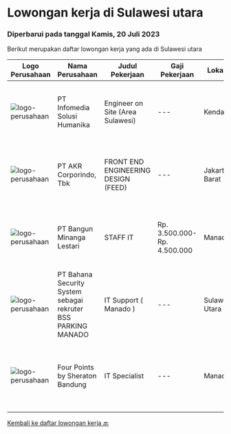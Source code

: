 
  # Lowongan kerja di Sulawesi utara

  ### Diperbarui pada tanggal Kamis, 20 Juli 2023

  Berikut merupakan daftar lowongan kerja yang ada di Sulawesi utara

  |Logo Perusahaan | Nama Perusahaan | Judul Pekerjaan | Gaji Pekerjaan | Lokasi | Deskripsi | Tanggal diunggah | Pranala |
  | -------------- | --------------- | --------------- | --------- | --------- | -------------- | ------- | ----------- |
  |![logo-perusahaan](https://image-service-cdn.seek.com.au/63373d162568ae23aa2bd2a36d347af5a9d4476e/ee4dce1061f3f616224767ad58cb2fc751b8d2dc)|PT Infomedia Solusi Humanika|Engineer on Site (Area Sulawesi)|---|Kendari|Kualifikasi : Maksimal usia 30 tahun Pendidikan minimal D3 jurusan Sistem Informasi / Teknologi Informasi / Teknik Informatika Memiliki pengalaman...|Selasa, 18 Juli 2023|https://www.jobstreet.co.id/id/job/engineer-on-site-area-sulawesi-4408931?token=0~e3cc8f55-9afa-41ce-a175-6086d8cd534b&sectionRank=1&jobId=jobstreet-id-job-4408931|
|![logo-perusahaan](https://image-service-cdn.seek.com.au/bfbfec10b99d0e4ba38820e5ba26ab07e2fa79ad/ee4dce1061f3f616224767ad58cb2fc751b8d2dc)|PT AKR Corporindo, Tbk|FRONT END ENGINEERING DESIGN (FEED)|---|Jakarta Barat|Job Description: Develop overall technical design and guidelines for asset construction &amp; review any technical work done by external parties...|Selasa, 18 Juli 2023|https://www.jobstreet.co.id/id/job/front-end-engineering-design-feed-4409107?token=0~e3cc8f55-9afa-41ce-a175-6086d8cd534b&sectionRank=2&jobId=jobstreet-id-job-4409107|
|![logo-perusahaan](https://image-service-cdn.seek.com.au/f560e65945e4757b8f7e953ca9852daaf65fea0c/ee4dce1061f3f616224767ad58cb2fc751b8d2dc)|PT Bangun Minanga Lestari|STAFF IT|Rp. 3.500.000-Rp. 4.500.000|Manado|Deskripsi Pekerjaan : Menyediakan pelayanan teknis dalam hal desain jaringan, implementasi, operation, support, deployment, distribusi IT network...|Jumat, 14 Juli 2023|https://www.jobstreet.co.id/id/job/staff-it-4405383?token=0~e3cc8f55-9afa-41ce-a175-6086d8cd534b&sectionRank=3&jobId=jobstreet-id-job-4405383|
|![logo-perusahaan](https://i.ibb.co/sqvTCh9/112815900-stock-vector-no-image-available-icon-flat-vector.webp)|PT Bahana Security System sebagai rekruter BSS PARKING MANADO|IT Support ( Manado )|---|Sulawesi Utara|Persyaratan Untuk Iklan Lowongan Pekerjaan Sebagai Berikut: Posisi yang di butuhkan :1. IT SupportPersyaratan Umum :- Max 30 tahun- Pendidikan minimal...|Selasa, 11 Juli 2023|https://www.jobstreet.co.id/id/job/it-support-manado-1036388225?token=0~e3cc8f55-9afa-41ce-a175-6086d8cd534b&sectionRank=4&jobId=jobstreet-id-job-1036388225|
|![logo-perusahaan](https://i.ibb.co/sqvTCh9/112815900-stock-vector-no-image-available-icon-flat-vector.webp)|Four Points by Sheraton Bandung|IT Specialist|---|Manado|POSITION SUMMARYInstall, configure, manage, maintain, test, evaluate, and repair computer networks, workstations, support server system(s), supporting...|Rabu, 12 Juli 2023|https://www.jobstreet.co.id/id/job/it-specialist-1036399522?token=0~e3cc8f55-9afa-41ce-a175-6086d8cd534b&sectionRank=5&jobId=jobstreet-id-job-1036399522|


  [Kembali ke daftar lowongan kerja 🔙](../README.md#daftar-lowongan-kerja)
  
